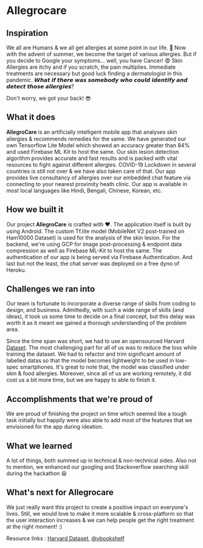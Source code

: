 # Allegrocare

## Inspiration
We all are Humans & we all get allergies at some point in our life. 🤧 Now with the advent of summer, we become the target of various allergies. But if you decide to Google your symptoms… well, you have Cancer! 😨 Skin Allergies are itchy and if you scratch, the pain multiplies. Immediate treatments are necessary but good luck finding a dermatologist in this pandemic. 𝙒𝙝𝙖𝙩 𝙞𝙛 𝙩𝙝𝙚𝙧𝙚 𝙬𝙖𝙨 𝙨𝙤𝙢𝙚𝙗𝙤𝙙𝙮 𝙬𝙝𝙤 𝙘𝙤𝙪𝙡𝙙 𝙞𝙙𝙚𝙣𝙩𝙞𝙛𝙮 𝙖𝙣𝙙 𝙙𝙚𝙩𝙚𝙘𝙩 𝙩𝙝𝙤𝙨𝙚 𝙖𝙡𝙡𝙚𝙧𝙜𝙞𝙚𝙨?

Don't worry, we got your back! 😎

## What it does
𝐀𝐥𝐥𝐞𝐠𝐫𝐨𝐂𝐚𝐫𝐞 is an artificially intelligent mobile app that analyses skin allergies & recommends remedies for the same. We have generated our own Tensorflow Lite Model which showed an accuracy greater than 84% and used Firebase ML Kit to host the same. Our skin lesion detection algorithm provides accurate and fast results and is packed with vital resources to fight against different allergies. COVID-19 Lockdown in several countries is still not over & we have also taken care of that. Our app provides live consultancy of allergies over our embedded chat feature via connecting to your nearest proximity heath clinic. Our app is available in most local languages like Hindi, Bengali, Chinese, Korean, etc.

## How we built it
Our project 𝐀𝐥𝐥𝐞𝐠𝐫𝐨𝐂𝐚𝐫𝐞 is crafted with ❤️. The application itself is built by using Android. The custom Tf.lite model (MobileNet V2 post-trained on Ham10000 Dataset) is used for the analysis of the skin lesion. For the backend, we're using GCP for image post-processing & endpoint data compression as well as Firebase ML-Kit to host the same. The authentication of our app is being served via Firebase Authentication. And last but not the least, the chat server was deployed on a free dyno of Heroku.


## Challenges we ran into
Our team is fortunate to incorporate a diverse range of skills from coding to design, and business. Admittedly, with such a wide range of skills (and ideas), it took us some time to decide on a final concept, but this delay was worth it as it meant we gained a thorough understanding of the problem area. 

Since the time span was short, we had to use an opensourced Harvard [Dataset](https://dataverse.harvard.edu/dataset.xhtml?persistentId=doi:10.7910/DVN/DBW86T). The most challenging part for all of us was to reduce the loss while training the dataset. We had to refactor and trim significant amount of labelled datas so that the model becomes lightweight to be used in low-spec smartphones. It's great to note that, the model was classified under skin & food allergies. Moreover, since all of us are working remotely, it did cost us a bit more time, but we are happy to able to finish it. 


## Accomplishments that we're proud of
We are proud of finishing the project on time which seemed like a tough task initially but happily were also able to add most of the features that we envisioned for the app during ideation.

## What we learned
A lot of things, both summed up in technical & non-technical sides. Also not to mention, we enhanced our googling and Stackoverflow searching skill during the hackathon 😆

## What's next for Allegrocare
We just really want this project to create a positive impact on everyone's lives. Still, we would love to make it more scalable & cross-platform so that the user interaction increases & we can help people get the right treatment at the right moment! :)

Resource links : [Harvard Dataset](https://dataverse.harvard.edu/dataset.xhtml?persistentId=doi:10.7910/DVN/DBW86T), [@vbookshelf](https://www.kaggle.com/vbookshelf/skin-lesion-analyzer-tensorflow-js-web-app)
